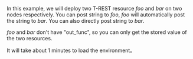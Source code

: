 <!--
 * @Descripttion: 
 * @Author: lzy
 * @Date: 2020-05-21 09:29:04
 * @LastEditors: lzy
 * @LastEditTime: 2020-05-22 19:56:34
--> 
In this example, we will deploy two T-REST resource *foo* and *bar* on two nodes
respectively. You can post string to *foo*, *foo* will automatically post the string
to *bar*. You can also directly post string to *bar*.

*foo* and *bar* don't have "out_func", so you can only get the stored value of the two
resources.

It will take about 1 minutes to load the environment。